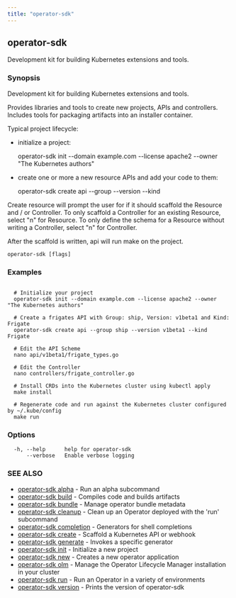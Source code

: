 ```yaml
---
title: "operator-sdk"
---
```

## operator-sdk

Development kit for building Kubernetes extensions and tools.

### Synopsis

Development kit for building Kubernetes extensions and tools.

Provides libraries and tools to create new projects, APIs and controllers.
Includes tools for packaging artifacts into an installer container.

Typical project lifecycle:

- initialize a project:

  operator-sdk init --domain example.com --license apache2 --owner "The Kubernetes authors"

- create one or more a new resource APIs and add your code to them:

  operator-sdk create api --group <group> --version <version> --kind <Kind>

Create resource will prompt the user for if it should scaffold the Resource and / or Controller. To only
scaffold a Controller for an existing Resource, select "n" for Resource. To only define
the schema for a Resource without writing a Controller, select "n" for Controller.

After the scaffold is written, api will run make on the project.


```
operator-sdk [flags]
```

### Examples

```

  # Initialize your project
  operator-sdk init --domain example.com --license apache2 --owner "The Kubernetes authors"

  # Create a frigates API with Group: ship, Version: v1beta1 and Kind: Frigate
  operator-sdk create api --group ship --version v1beta1 --kind Frigate

  # Edit the API Scheme
  nano api/v1beta1/frigate_types.go

  # Edit the Controller
  nano controllers/frigate_controller.go

  # Install CRDs into the Kubernetes cluster using kubectl apply
  make install

  # Regenerate code and run against the Kubernetes cluster configured by ~/.kube/config
  make run

```

### Options

```
  -h, --help      help for operator-sdk
      --verbose   Enable verbose logging
```

### SEE ALSO

* [operator-sdk alpha](../operator-sdk_alpha)	 - Run an alpha subcommand
* [operator-sdk build](../operator-sdk_build)	 - Compiles code and builds artifacts
* [operator-sdk bundle](../operator-sdk_bundle)	 - Manage operator bundle metadata
* [operator-sdk cleanup](../operator-sdk_cleanup)	 - Clean up an Operator deployed with the 'run' subcommand
* [operator-sdk completion](../operator-sdk_completion)	 - Generators for shell completions
* [operator-sdk create](../operator-sdk_create)	 - Scaffold a Kubernetes API or webhook
* [operator-sdk generate](../operator-sdk_generate)	 - Invokes a specific generator
* [operator-sdk init](../operator-sdk_init)	 - Initialize a new project
* [operator-sdk new](../operator-sdk_new)	 - Creates a new operator application
* [operator-sdk olm](../operator-sdk_olm)	 - Manage the Operator Lifecycle Manager installation in your cluster
* [operator-sdk run](../operator-sdk_run)	 - Run an Operator in a variety of environments
* [operator-sdk version](../operator-sdk_version)	 - Prints the version of operator-sdk

